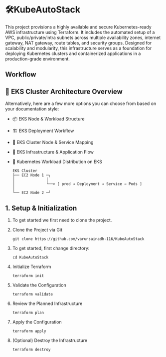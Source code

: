# 🛠️KubeAutoStack
This project provisions a highly available and secure Kubernetes-ready AWS infrastructure using Terraform. It includes the automated setup of a VPC, public/private/intra subnets across multiple availability zones, internet gateway, NAT gateway, route tables, and security groups. Designed for scalability and modularity, this infrastructure serves as a foundation for deploying Kubernetes clusters and containerized applications in a production-grade environment.

## Workflow

## 🔧 EKS Cluster Architecture Overview
Alternatively, here are a few more options you can choose from based on your documentation style:
- 📦 EKS Node & Workload Structure
- 🏗️ EKS Deployment Workflow
- 🧩 EKS Cluster Node & Service Mapping
- 🚀 EKS Infrastructure & Application Flow
- 🎯 Kubernetes Workload Distribution on EKS

  ```
  EKS Cluster
  ├── EC2 Node 1 ─┐
  │              │
  │              └──> [ prod → Deployment → Service → Pods ]
  │
  └── EC2 Node 2 ─┘
  ```

## 1. Setup & Initialization
1. To get started we first need to clone the project.
   
2. Clone the Project via Git
   ```
   git clone https://github.com/varunsainadh-116/KubeAutoStack
   ```
3. To get started, first change directory:
   ```
   cd KubeAutoStack
   ```
4. Initialize Terraform
   ```
   terraform init
   ```
5. Validate the Configuration
   ```
   terraform validate
   ```
6. Review the Planned Infrastructure
   ```
   terraform plan
   ```
7. Apply the Configuration
   ```
   terraform apply
   ```
8. (Optional) Destroy the Infrastructure
   ```
   terraform destroy
   ```
